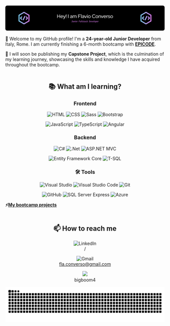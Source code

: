 ![Profile Banner](https://github.com/Flavio-Converso/Flavio-Converso/blob/b1095e6ef5aee98fbc82fe399733a94d35bc1e9c/github-header-image%20(1).png)

👋 Welcome to my GitHub profile! I'm a **24-year-old Junior Developer** from Italy, Rome. I am currently finishing a 6-month bootcamp with **[EPICODE](https://epicode.com/it/)**.

🎯 I will soon be publishing my **Capstone Project**, which is the culmination of my learning journey, showcasing the skills and knowledge I have acquired throughout the bootcamp.
<br/><br/>
<div align="center">
  
## 📚 What am I learning?
### Frontend
![HTML](https://img.shields.io/badge/HTML-E34F26?style=for-the-badge&logo=html5&logoColor=white)
![CSS](https://img.shields.io/badge/CSS-1572B6?style=for-the-badge&logo=css3&logoColor=white)
![Sass](https://img.shields.io/badge/Sass-CC6699?style=for-the-badge&logo=sass&logoColor=white)
![Bootstrap](https://img.shields.io/badge/bootstrap-%238511FA.svg?style=for-the-badge&logo=bootstrap&logoColor=white)

![JavaScript](https://img.shields.io/badge/JavaScript-F7DF1E?style=for-the-badge&logo=javascript&logoColor=black)
![TypeScript](https://img.shields.io/badge/TypeScript-007ACC?style=for-the-badge&logo=typescript&logoColor=white)
![Angular](https://img.shields.io/badge/Angular-DD0031?style=for-the-badge&logo=angular&logoColor=white)

### Backend
![C#](https://img.shields.io/badge/C%23-239120?style=for-the-badge&logo=c-sharp&logoColor=white)
![.Net](https://img.shields.io/badge/.NET-5C2D91?style=for-the-badge&logo=.net&logoColor=white)
![ASP.NET MVC](https://img.shields.io/badge/ASP.NET_MVC-512BD4?style=for-the-badge&logo=dot-net&logoColor=white)

![Entity Framework Core](https://img.shields.io/badge/Entity_Framework_Core-512BD4?style=for-the-badge&logo=dot-net&logoColor=white)
![T-SQL](https://img.shields.io/badge/T--SQL-CC2927?style=for-the-badge&logo=microsoft-sql-server&logoColor=white)

### 🛠 Tools
![Visual Studio](https://img.shields.io/badge/Visual_Studio-5C2D91?style=for-the-badge&logo=visual-studio&logoColor=white)
![Visual Studio Code](https://img.shields.io/badge/Visual_Studio_Code-0078d7?style=for-the-badge&logo=visual-studio-code&logoColor=white)
![Git](https://img.shields.io/badge/Git-F05032?style=for-the-badge&logo=git&logoColor=white)

![GitHub](https://img.shields.io/badge/GitHub-100000?style=for-the-badge&logo=github&logoColor=white)
![SQL Server Express](https://img.shields.io/badge/SQL_Server_Express-CC2927?style=for-the-badge&logo=microsoft-sql-server&logoColor=white)
![Azure](https://img.shields.io/badge/Azure-0078D4?style=for-the-badge&logo=azure&logoColor=white)<br/>
</div>

**⚡[My bootcamp projects](https://github.com/Flavio-Converso/BOOTCAMP_EPICODE)**
<br/><br/>
<div align="center">
  
## 📫 How to reach me

<img src="https://img.shields.io/badge/LinkedIn-0077B5?style=for-the-badge&logo=linkedin&logoColor=white" alt="LinkedIn"/> <br/>   /

<img src="https://img.shields.io/badge/Gmail-D14836?style=for-the-badge&logo=gmail&logoColor=white" alt="Gmail"/> <br/> [fla.converso@gmail.com](mailto:fla.converso@gmail.com)

<img src="https://img.shields.io/badge/Discord-7289DA?style=for-the-badge&logo=discord&logoColor=white"/> <br/> bigboom4



  <img src="https://raw.githubusercontent.com/Flavio-Converso/Flavio-Converso/output/snake.svg" alt="Snake animation" />
</div>
